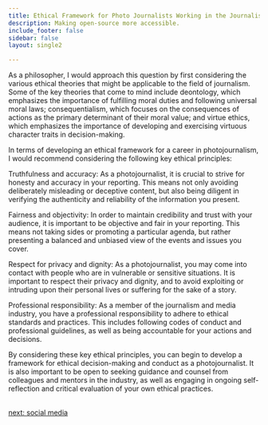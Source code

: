 ```yaml
---
title: Ethical Framework for Photo Journalists Working in the Journalism, News, And Media  Industry
description: Making open-source more accessible.
include_footer: false
sidebar: false
layout: single2

---
```


<p>
As a philosopher, I would approach this question by first considering the various ethical theories that might be applicable to the field of journalism. Some of the key theories that come to mind include deontology, which emphasizes the importance of fulfilling moral duties and following universal moral laws; consequentialism, which focuses on the consequences of actions as the primary determinant of their moral value; and virtue ethics, which emphasizes the importance of developing and exercising virtuous character traits in decision-making.

In terms of developing an ethical framework for a career in photojournalism, I would recommend considering the following key ethical principles:

Truthfulness and accuracy: As a photojournalist, it is crucial to strive for honesty and accuracy in your reporting. This means not only avoiding deliberately misleading or deceptive content, but also being diligent in verifying the authenticity and reliability of the information you present.

Fairness and objectivity: In order to maintain credibility and trust with your audience, it is important to be objective and fair in your reporting. This means not taking sides or promoting a particular agenda, but rather presenting a balanced and unbiased view of the events and issues you cover.

Respect for privacy and dignity: As a photojournalist, you may come into contact with people who are in vulnerable or sensitive situations. It is important to respect their privacy and dignity, and to avoid exploiting or intruding upon their personal lives or suffering for the sake of a story.

Professional responsibility: As a member of the journalism and media industry, you have a professional responsibility to adhere to ethical standards and practices. This includes following codes of conduct and professional guidelines, as well as being accountable for your actions and decisions.

By considering these key ethical principles, you can begin to develop a framework for ethical decision-making and conduct as a photojournalist. It is also important to be open to seeking guidance and counsel from colleagues and mentors in the industry, as well as engaging in ongoing self-reflection and critical evaluation of your own ethical practices.

<br>
<a href="https://workdojos.com/photojournalist/social">next: social media</a>
</p>